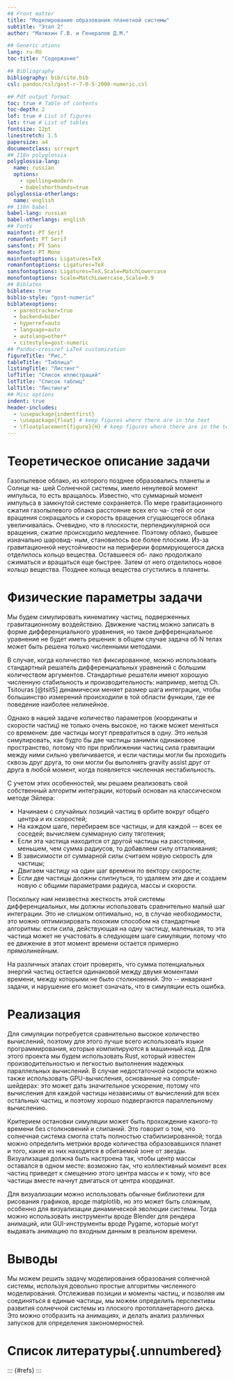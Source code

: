 ```yaml
---
## Front matter
title: "Моделирование образования планетной системы"
subtitle: "Этап 2"
author: "Матюхин Г.В. и Генералов Д.М."

## Generic otions
lang: ru-RU
toc-title: "Содержание"

## Bibliography
bibliography: bib/cite.bib
csl: pandoc/csl/gost-r-7-0-5-2008-numeric.csl

## Pdf output format
toc: true # Table of contents
toc-depth: 2
lof: true # List of figures
lot: true # List of tables
fontsize: 12pt
linestretch: 1.5
papersize: a4
documentclass: scrreprt
## I18n polyglossia
polyglossia-lang:
  name: russian
  options:
	- spelling=modern
	- babelshorthands=true
polyglossia-otherlangs:
  name: english
## I18n babel
babel-lang: russian
babel-otherlangs: english
## Fonts
mainfont: PT Serif
romanfont: PT Serif
sansfont: PT Sans
monofont: PT Mono
mainfontoptions: Ligatures=TeX
romanfontoptions: Ligatures=TeX
sansfontoptions: Ligatures=TeX,Scale=MatchLowercase
monofontoptions: Scale=MatchLowercase,Scale=0.9
## Biblatex
biblatex: true
biblio-style: "gost-numeric"
biblatexoptions:
  - parentracker=true
  - backend=biber
  - hyperref=auto
  - language=auto
  - autolang=other*
  - citestyle=gost-numeric
## Pandoc-crossref LaTeX customization
figureTitle: "Рис."
tableTitle: "Таблица"
listingTitle: "Листинг"
lofTitle: "Список иллюстраций"
lotTitle: "Список таблиц"
lolTitle: "Листинги"
## Misc options
indent: true
header-includes:
  - \usepackage{indentfirst}
  - \usepackage{float} # keep figures where there are in the text
  - \floatplacement{figure}{H} # keep figures where there are in the text
---
```


# Теоретическое описание задачи

Газопылевое облако, из которого позднее образовались планеты и Солнце на-
шей Солнечной системы, имело ненулевой момент импульса, то есть вращалось.
Известно, что суммарный момент импульса в замкнутой системе сохраняется.
По мере гравитационного сжатия газопылевого облака расстояние всех его ча-
стей от оси вращения сокращалось и скорость вращения сгущающегося облака
увеличивалась. Очевидно, что в плоскости, перпендикулярной оси вращения,
сжатие происходило медленнее. Поэтому облако, бывшее изначально шаровид-
ным, становилось все более плоским. Из-за гравитационной неустойчивости на
периферии формирующегося диска отделилось кольцо вещества. Оставшееся об-
лако продолжало сжиматься и вращаться еще быстрее. Затем от него отделилось
новое кольцо вещества. Позднее кольца вещества сгустились в планеты.

# Физические параметры задачи

Мы будем симулировать кинематику частиц, подверженных гравитационному воздействию.
Движение частиц можно записать в форме дифференциального уравнения, но такое дифференциальное уравнение не будет иметь решения:
в общем случае задача об N телах может быть решена только численными методами.

В случае, когда количество тел фиксированное, можно использовать стандартный решатель дифференциальных уравнений с большим количеством аргументов.
Стандартные решатели имеют хорошую численную стабильность и производительность: 
например, метод Ch. Tsitouras [@tsit5] 
динамически меняет размер шага интеграции, чтобы большинство измерений происходили в той области функции, где ее поведение наиболее нелинейное.

Однако в нашей задаче количество параметров (координаты и скорости частиц) не только очень высокое, но также может меняться со временем:
две частицы могут превратиться в одну.
Это нельзя симулировать, как будто бы две частицы занимли одинаковое пространство,
потому что при приближении частиц сила гравитации между ними сильно увеличивается,
и если частицы могли бы проходить сквозь друг друга, то они могли бы выполнять gravity assist друг от друга в любой момент, когда появляется численная нестабильность.

С учетом этих особенностей, мы решаем реализовать свой собственный алгоритм интеграции,
который основан на классическом методе Эйлера:

- Начинаем с случайных позиций частиц в орбите вокруг общего центра и их скоростей;
- На каждом шаге, перебираем все частицы, и для каждой -- всех ее соседей; вычисляем суммарную силу тяготения;
- Если эта частица находится от другой частицы на расстоянии, меньшем, чем сумма радиусов, то добавляем силу отталкивания;
- В зависимости от суммарной силы считаем новую скорость для частицы;
- Двигаем частицу на один шаг времени по вектору скорости;
- Если две частицы должны слипнуться, то удаляем эти две и создаем новую с общими параметрами радиуса, массы и скорости.


Поскольку нам неизвестна жесткость этой системы дифференциальных, мы должны использовать сравнительно малый шаг интеграции.
Это не слишком оптимально, но, в случае необходимости, это можно оптимизировать похожим способом на стандартные алгоритмы:
если сила, действующая на одну частицу, маленькая, то эта частица может не участовать в следующем шаге симуляции,
потому что ее движение в этот момент времени остается примерно прямолинейным.

На различных этапах стоит проверять, что сумма потенциальных энергий частиц остается одинаковой между двумя моментами времени, между которыми не было столкновений.
Это -- инвариант задачи, и нарушение его может означать, что в симуляции есть ошибка. 

# Реализация

Для симуляции потребуется сравнительно высокое количество вычислений, поэтому для этого лучше всего использовать языки программирования, которые компилируются в машинный код. Для этого проекта мы будем использовать Rust, который известен производительностью и легкостью выполнения надежных параллельных вычислений.
В случае недостаточной скорости можно также использовать GPU-вычисления, основанные на compute-шейдерах: это может дать значительное ускорение, потому что вычисления для каждой частицы независимы от вычислений для всех остальных частиц, и поэтому хорошо подвергаются параллельному вычислению.

Критерием остановки симуляции может быть прохождение какого-то времени без столкновений и слипаний. Это говорит о том, что солнечная система смогла стать полностью стабилизированной; тогда можно определить метрики вроде количества образовавшихся планет и того, какие из них находятся в обитаемой зоне от звезды.
Визуализация должна быть настроена так, чтобы центр массы оставался в одном месте:
возможно так, что коллективный момент всех частиц приведет к смещению этого центра массы и к тому, что все частицы вместе начнут двигаться от центра координат.

Для визуализации можно использовать обычные библиотеки для рисования графиков, вроде matplotlib, но это может быть сложным, особенно для визуализации динамической эволюции системы. Тогда можно использовать инструменты вроде Blender для рендера анимаций, или GUI-инструменты вроде Pygame, которые могут выдавать анимацию по входным данным в реальном времени.

# Выводы

Мы можем решить задачу моделирования образования солнечной системы,
используя довольно простые алгоритмы численного моделирования.
Отслеживая позиции и моменты частиц, и позволяя им соединяться в единые частицы,
мы можем определить перспективы развития солнечной системы
из плоского протопланетарного диска.
Это можно отобразить на анимациях,
и делать анализ различных запусков для определения закономерностей.

# Список литературы{.unnumbered}

::: {#refs}
:::
